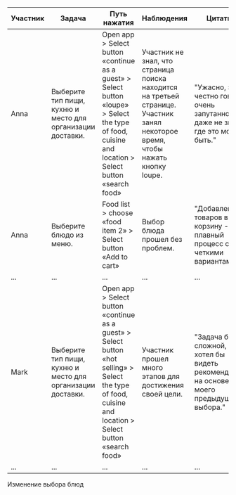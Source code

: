 | Участник | Задача | Путь нажатия | Наблюдения | Цитаты | Завершение задачи |
| --- | --- | --- | --- | --- | --- |
| Anna | Выберите тип пищи, кухню и место для организации доставки. | Open app > Select button «continue as a guest» > Select button «loupe» > Select the type of food, cuisine and location > Select button «search food» | Участник не знал, что страница поиска находится на третьей странице. Участник занял некоторое время, чтобы нажать кнопку loupe. | "Ужасно, это честно говоря очень запутанно, я даже не знаю, где это может быть." | 2 |
| Anna | Выберите блюдо из меню. | Food list > choose «food item 2» > Select button «Add to cart» | Выбор блюда прошел без проблем. | "Добавление товаров в корзину - это плавный процесс с четкими вариантами." | 1 |
| ... | ... | ... | ... | ... | ... |
| Mark | Выберите тип пищи, кухню и место для организации доставки. | Open app > Select button «continue as a guest» > Select button «hot selling» > Select the type of food, cuisine and location > Select button «search food» | Участник прошел много этапов для достижения своей цели. | "Задача была сложной, я хотел бы видеть рекомендации на основе моего предыдущего выбора." | 2 |
| ... | ... | ... | ... | ... | ... |
Изменение выбора блюд